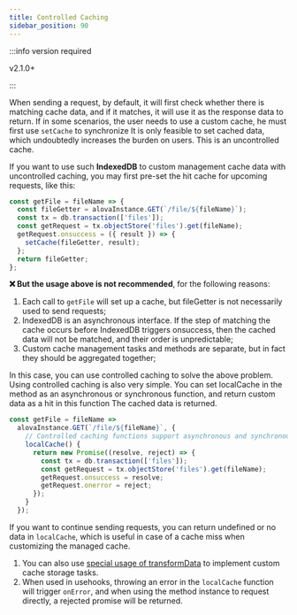 ```yaml
---
title: Controlled Caching
sidebar_position: 90
---
```


:::info version required

v2.1.0+

:::

When sending a request, by default, it will first check whether there is matching cache data, and if it matches, it will use it as the response data to return. If in some scenarios, the user needs to use a custom cache, he must first use `setCache` to synchronize It is only feasible to set cached data, which undoubtedly increases the burden on users. This is an uncontrolled cache.

If you want to use such **IndexedDB** to custom management cache data with uncontrolled caching, you may first pre-set the hit cache for upcoming requests, like this:

```javascript
const getFile = fileName => {
  const fileGetter = alovaInstance.GET(`/file/${fileName}`);
  const tx = db.transaction(['files']);
  const getRequest = tx.objectStore('files').get(fileName);
  getRequest.onsuccess = ({ result }) => {
    setCache(fileGetter, result);
  };
  return fileGetter;
};
```

**❌ But the usage above is not recommended**, for the following reasons:

1. Each call to `getFile` will set up a cache, but fileGetter is not necessarily used to send requests;
2. IndexedDB is an asynchronous interface. If the step of matching the cache occurs before IndexedDB triggers onsuccess, then the cached data will not be matched, and their order is unpredictable;
3. Custom cache management tasks and methods are separate, but in fact they should be aggregated together;

In this case, you can use controlled caching to solve the above problem. Using controlled caching is also very simple. You can set localCache in the method as an asynchronous or synchronous function, and return custom data as a hit in this function The cached data is returned.

```javascript
const getFile = fileName =>
  alovaInstance.GET(`/file/${fileName}`, {
    // Controlled caching functions support asynchronous and synchronous functions
    localCache() {
      return new Promise((resolve, reject) => {
        const tx = db.transaction(['files']);
        const getRequest = tx.objectStore('files').get(fileName);
        getRequest.onsuccess = resolve;
        getRequest.onerror = reject;
      });
    }
  });
```

If you want to continue sending requests, you can return undefined or no data in `localCache`, which is useful in case of a cache miss when customizing the managed cache.

1. You can also use [special usage of transformData](../learning/transform-response-data) to implement custom cache storage tasks.
2. When used in usehooks, throwing an error in the `localCache` function will trigger `onError`, and when using the method instance to request directly, a rejected promise will be returned.

